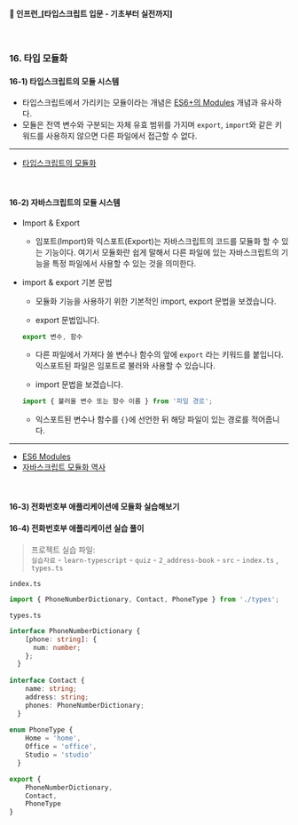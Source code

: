 ####  🚀 인프런_[타입스크립트 입문 - 기초부터 실전까지]
<br/>

### 16. 타입 모듈화
#### 16-1) 타입스크립트의 모듈 시스템
- 타입스크립트에서 가리키는 모듈이라는 개념은  [ES6+의 Modules](https://babeljs.io/docs/en/learn#modules)  개념과 유사하다. 
- 모듈은 전역 변수와 구분되는 자체 유효 범위를 가지며  `export`,  `import`와 같은 키워드를 사용하지 않으면 다른 파일에서 접근할 수 없다.
***
-   [타입스크립트의 모듈화](https://joshua1988.github.io/ts/usage/modules.html)

<br/>

#### 16-2)   자바스크립트의 모듈 시스템
- Import & Export
	- 임포트(Import)와 익스포트(Export)는 자바스크립트의 코드를 모듈화 할 수 있는 기능이다. 여기서 모듈화란 쉽게 말해서 다른 파일에 있는 자바스크립트의 기능을 특정 파일에서 사용할 수 있는 것을 의미한다.
  
- import & export 기본 문법

	- 모듈화 기능을 사용하기 위한 기본적인 import, export 문법을 보겠습니다.

	- export 문법입니다.

	```javascript
	export 변수, 함수
	```

	- 다른 파일에서 가져다 쓸 변수나 함수의 앞에  `export`  라는 키워드를 붙입니다. 익스포트된 파일은 임포트로 불러와 사용할 수 있습니다.

	- import 문법을 보겠습니다.

	```javascript
	import { 불러올 변수 또는 함수 이름 } from '파일 경로';
	```

	- 익스포트된 변수나 함수를  `{}`에 선언한 뒤 해당 파일이 있는 경로를 적어줍니다.

***
-   [ES6 Modules](https://joshua1988.github.io/vue-camp/es6/modules.html)
-   [자바스크립트 모듈화 역사](https://d2.naver.com/helloworld/12864)

<br/>

#### 16-3) 전화번호부 애플리케이션에 모듈화 실습해보기
#### 16-4) 전화번호부 애플리케이션 실습 풀이
> 프로젝트 실습 파일:  
`실습자료` - `learn-typescript` - `quiz` - `2_address-book` - `src` - `index.ts` , `types.ts`

`index.ts`
```typescript
import { PhoneNumberDictionary, Contact, PhoneType } from './types';
```
`types.ts`
```typescript
interface PhoneNumberDictionary {
    [phone: string]: {
      num: number;
    };
  }
  
interface Contact {
    name: string;
    address: string;
    phones: PhoneNumberDictionary;
  }
  
enum PhoneType {
    Home = 'home',
    Office = 'office',
    Studio = 'studio'
  }

export {
    PhoneNumberDictionary,
    Contact,
    PhoneType
}
```


